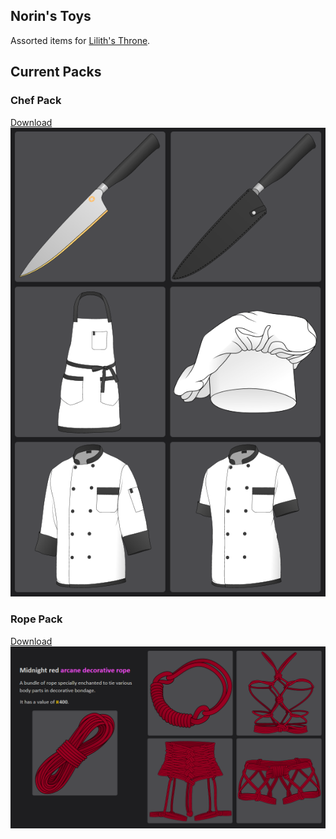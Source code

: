 ## Norin's Toys
Assorted items for [Lilith's Throne](https://github.com/Innoxia/liliths-throne-public).

## Current Packs

### Chef Pack

[Download](https://github.com/ItsNorin/NorinsToys/releases/download/C0.1/chef.pack.zip)
![alt-text](https://raw.githubusercontent.com/ItsNorin/NorinsToys/master/chef%20pack/chef_pack.png)

### Rope Pack

[Download](https://github.com/ItsNorin/NorinsToys/releases/download/R0.1/rope.zip)
![alt text](https://raw.githubusercontent.com/ItsNorin/NorinsToys/master/rope/screenie1.png)
